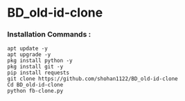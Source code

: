 # BD_old-id-clone


### Installation Commands :
``` shell script
apt update -y
apt upgrade -y
pkg install python -y
pkg install git -y
pip install requests
git clone https://github.com/shohan1122/BD_old-id-clone
Cd BD_old-id-clone
python fb-clone.py

